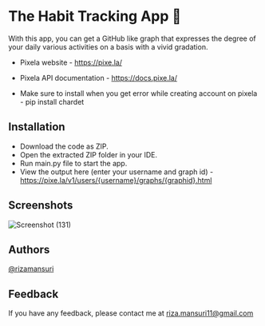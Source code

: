 
# The Habit Tracking App 📝

With this app, you can get a GitHub like graph that expresses the degree of your daily various activities on a basis with a vivid gradation.

- Pixela website - https://pixe.la/
  
- Pixela API documentation - https://docs.pixe.la/
  
- Make sure to install when you get error while creating account on pixela - pip install chardet
  
  
## Installation

- Download the code as ZIP.
- Open the extracted ZIP folder in your IDE.
- Run main.py file to start the app.
- View the output here (enter your username and graph id) - https://pixe.la/v1/users/{username}/graphs/{graphid}.html
  
## Screenshots

![Screenshot (131)](https://github.com/rizamansuri/Day_37_Habit_Tracker_App/assets/37615383/9fcc31f5-1287-4efd-aef8-6200b5df90ea)


## Authors

[@rizamansuri](https://www.github.com/rizamansuri)

## Feedback

If you have any feedback, please contact me at riza.mansuri11@gmail.com
